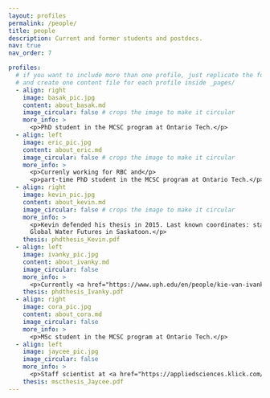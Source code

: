 ```yaml
---
layout: profiles
permalink: /people/
title: people
description: Current and former students and postdocs.
nav: true
nav_order: 7

profiles:
  # if you want to include more than one profile, just replicate the following block
  # and create one content file for each profile inside _pages/
  - align: right
    image: basak_pic.jpg
    content: about_basak.md
    image_circular: false # crops the image to make it circular
    more_info: >
      <p>PhD student in the MCSC program at Ontario Tech.</p>
  - align: left
    image: eric_pic.jpg
    content: about_eric.md
    image_circular: false # crops the image to make it circular
    more_info: >
      <p>Currenly working for RBC and</p>
      <p>part-time PhD student in the MCSC program at Ontario Tech.</p>
  - align: right
    image: kevin_pic.jpg
    content: about_kevin.md
    image_circular: false # crops the image to make it circular
    more_info: >
      <p>Kevin defended his thesis in 2015. Last known coordinates: staff scientist at
      Global Water Futures in Saskatoon.</p>
    thesis: phdthesis_Kevin.pdf
  - align: left
    image: ivanky_pic.jpg
    content: about_ivanky.md
    image_circular: false
    more_info: >
      <p>Currently <a href="https://www.uph.edu/en/people/kie-van-ivanky-saputra">Department Chair</a> at Universitas Pelita Harapan, Jakarta, Indonesia.</p>
    thesis: phdthesis_Ivanky.pdf
  - align: right
    image: cora_pic.jpg
    content: about_cora.md
    image_circular: false
    more_info: >
      <p>MSc student in the MCSC program at Ontario Tech.</p>
  - align: left
    image: jaycee_pic.jpg
    image_circular: false
    more_info: >
      <p>Staff scientist at <a href="https://appliedsciences.klick.com/">Klick Labs</a>.</p>
    thesis: mscthesis_Jaycee.pdf
---
```

